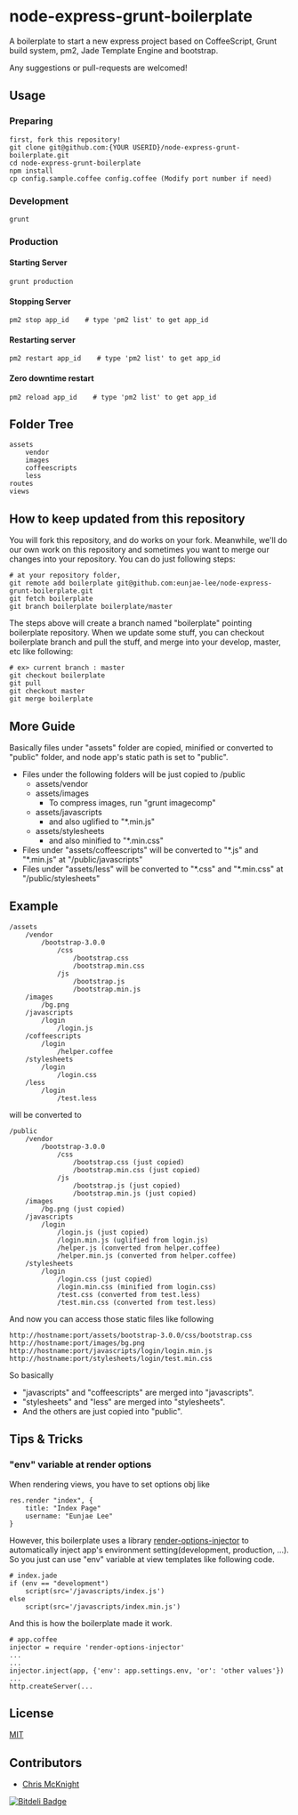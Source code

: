 # node-express-grunt-boilerplate

A boilerplate to start a new express project based on CoffeeScript, Grunt build system, pm2, Jade Template Engine and bootstrap.

Any suggestions or pull-requests are welcomed!


## Usage

### Preparing
    first, fork this repository!
    git clone git@github.com:{YOUR USERID}/node-express-grunt-boilerplate.git
    cd node-express-grunt-boilerplate
    npm install
    cp config.sample.coffee config.coffee (Modify port number if need)

### Development
    grunt

### Production

#### Starting Server
    grunt production


#### Stopping Server
    pm2 stop app_id    # type 'pm2 list' to get app_id

#### Restarting server
    pm2 restart app_id    # type 'pm2 list' to get app_id

#### Zero downtime restart
    pm2 reload app_id    # type 'pm2 list' to get app_id

## Folder Tree
    assets
        vendor
        images
        coffeescripts
        less
    routes
    views

## How to keep updated from this repository
You will fork this repository, and do works on your fork. Meanwhile, we'll do our own work on this repository and sometimes you want to merge our changes into your repository. You can do just following steps:

    # at your repository folder,
    git remote add boilerplate git@github.com:eunjae-lee/node-express-grunt-boilerplate.git
    git fetch boilerplate
    git branch boilerplate boilerplate/master

The steps above will create a branch named "boilerplate" pointing boilerplate repository.
When we update some stuff, you can checkout boilerplate branch and pull the stuff, and merge into your develop, master, etc like following:

    # ex> current branch : master
    git checkout boilerplate
    git pull
    git checkout master
    git merge boilerplate

## More Guide
Basically files under "assets" folder are copied, minified or converted to "public" folder, and node app's static path is set to "public".

* Files under the following folders will be just copied to /public
  * assets/vendor
  * assets/images
    * To compress images, run "grunt imagecomp"
  * assets/javascripts
    * and also uglified to "\*.min.js"
  * assets/stylesheets
    * and also minified to "\*.min.css"
* Files under "assets/coffeescripts" will be converted to "\*.js" and "\*.min.js" at "/public/javascripts"
* Files under "assets/less" will be converted to "\*.css" and "\*.min.css" at "/public/stylesheets"

## Example
    /assets
        /vendor
            /bootstrap-3.0.0
                /css
                	/bootstrap.css
	                /bootstrap.min.css
                /js
                    /bootstrap.js
                    /bootstrap.min.js
        /images
            /bg.png
        /javascripts
            /login
                /login.js
        /coffeescripts
            /login
                /helper.coffee
        /stylesheets
            /login
                /login.css
        /less
            /login
                /test.less

will be converted to

    /public
        /vendor
            /bootstrap-3.0.0
                /css
                	/bootstrap.css (just copied)
	                /bootstrap.min.css (just copied)
                /js
                    /bootstrap.js (just copied)
                    /bootstrap.min.js (just copied)
        /images
            /bg.png (just copied)
        /javascripts
            /login
                /login.js (just copied)
                /login.min.js (uglified from login.js)
                /helper.js (converted from helper.coffee)
                /helper.min.js (converted from helper.coffee)
        /stylesheets
            /login
                /login.css (just copied)
                /login.min.css (minified from login.css)
                /test.css (converted from test.less)
                /test.min.css (converted from test.less)

And now you can access those static files like following

    http://hostname:port/assets/bootstrap-3.0.0/css/bootstrap.css
    http://hostname:port/images/bg.png
    http://hostname:port/javascripts/login/login.min.js
    http://hostname:port/stylesheets/login/test.min.css

So basically

* "javascripts" and "coffeescripts" are merged into "javascripts".
* "stylesheets" and "less" are merged into "stylesheets".
* And the others are just copied into "public".

## Tips & Tricks

### "env" variable at render options
When rendering views, you have to set options obj like

    res.render "index", {
    	title: "Index Page"
		username: "Eunjae Lee"
    }

However, this boilerplate uses a library [render-options-injector](https://github.com/eunjae-lee/render-options-injector) to automatically inject app's environment setting(development, production, ...). So you just can use "env" variable at view templates like following code.

    # index.jade
    if (env == "development")
        script(src='/javascripts/index.js')
    else
        script(src='/javascripts/index.min.js')

And this is how the boilerplate made it work.

    # app.coffee
    injector = require 'render-options-injector'
    ...
    ...
    injector.inject(app, {'env': app.settings.env, 'or': 'other values'})
    ...
    http.createServer(...

## License
[MIT](http://opensource.org/licenses/mit-license.html)


## Contributors

* [Chris McKnight](https://github.com/cmckni3)

[![Bitdeli Badge](https://d2weczhvl823v0.cloudfront.net/eunjae-lee/node-express-boilerplate/trend.png)](https://bitdeli.com/free "Bitdeli Badge")

